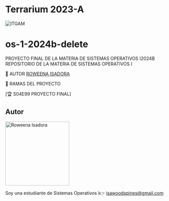 # Terrarium 2023-A
![ITGAM](https://github.com/user-attachments/assets/c7f2d025-776f-4d07-968d-a880a401ea53)

# os-1-2024b-delete
PROYECTO FINAL DE LA MATERIA DE SISTEMAS OPERATIVOS I2024B
REPOSITORIO DE LA MATERIA DE SISTEMAS OPERATIVOS I

👲 AUTOR
[ROWEENA ISADORA](https://github.com/CassandraBlack)

🌿 RAMAS DEL PROYECTO

[🏆 S04E99 PROYECTO FINAL] 


## Autor
<img 
    src="https://encrypted-tbn0.gstatic.com/images?q=tbn:ANd9GcTOReUayJsjOls5u0rPpG_l6asS90hmSy5aoQ&s" 
    alt="Roweena Isadora" 
    width="200"/>

Soy una estudiante de Sistemas Operativos I👉 isawoodspines@gmail.com
